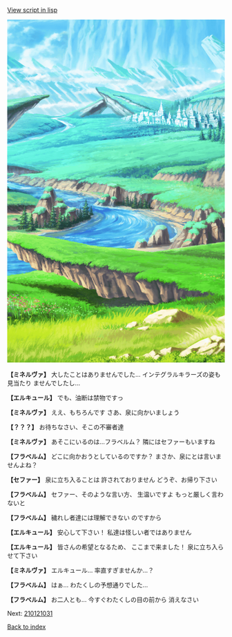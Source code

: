 [View script in lisp](../scripts/210121023.txt)

![plain.png](../images/backgrounds/plain.png)

**【ミネルヴァ】**
大したことはありませんでした…
インテグラルキラーズの姿も見当たり
ませんでしたし…

**【エルキュール】**
でも、油断は禁物ですっ

**【ミネルヴァ】**
ええ、もちろんです
さあ、泉に向かいましょう

**【？？？】**
お待ちなさい、そこの不審者達

**【ミネルヴァ】**
あそこにいるのは…フラベルム？
隣にはセファーもいますね

**【フラベルム】**
どこに向かおうとしているのですか？
まさか、泉にとは言いませんよね？

**【セファー】**
泉に立ち入ることは
許されておりません
どうぞ、お帰り下さい

**【フラベルム】**
セファー、そのような言い方、
生温いですよ
もっと厳しく言わないと

**【フラベルム】**
穢れし者達には理解できない
のですから

**【エルキュール】**
安心して下さい！
私達は怪しい者ではありません

**【エルキュール】**
皆さんの希望となるため、
ここまで来ました！
泉に立ち入らせて下さい

**【ミネルヴァ】**
エルキュール…
率直すぎませんか…？

**【フラベルム】**
はぁ…
わたくしの予想通りでした…

**【フラベルム】**
お二人とも…
今すぐわたくしの目の前から
消えなさい

Next: [210121031](210121031.md)

[Back to index](index.md)
